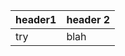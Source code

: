 | header1 | header 2 |
|-----|-----|
| try | blah |

<!---
<table>
    <thead>
        blah
    </thead>
    <tbody>
        <tr>
            <td>first</td>
            <td>second</td>
        </tr>
    </tbody>
</table>
-->
